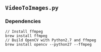 
## `VideoToImages.py`
### Dependencies
```shell
// Install ffmpeg
brew install ffmpeg
// Build OpenCV with Python2.7 and ffmpeg
brew install opencv --python27 --ffmpeg
```